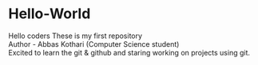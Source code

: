 # Hello-World
Hello coders These is my first repository 
<br>
Author - Abbas Kothari (Computer Science student)
<br>
Excited to learn the git & github and staring working on projects using git.
